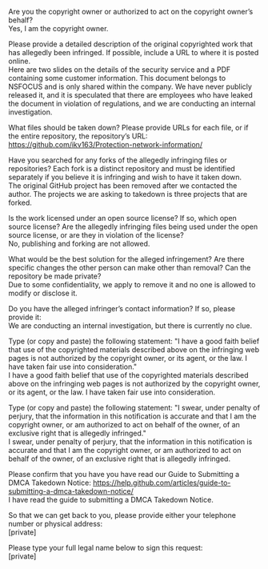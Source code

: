Are you the copyright owner or authorized to act on the copyright owner’s behalf?   
Yes, I am the copyright owner.

Please provide a detailed description of the original copyrighted work that has allegedly been infringed. If possible, include a URL to where it is posted online.   
Here are two slides on the details of the security service and a PDF containing some customer information. This document belongs to NSFOCUS and is only shared within the company. We have never publicly released it, and it is speculated that there are employees who have leaked the document in violation of regulations, and we are conducting an internal investigation.

What files should be taken down? Please provide URLs for each file, or if the entire repository, the repository’s URL:   
https://github.com/ikv163/Protection-network-information/

Have you searched for any forks of the allegedly infringing files or repositories? Each fork is a distinct repository and must be identified separately if you believe it is infringing and wish to have it taken down.   
The original GitHub project has been removed after we contacted the author. The projects we are asking to takedown is three projects that are forked.

Is the work licensed under an open source license? If so, which open source license? Are the allegedly infringing files being used under the open source license, or are they in violation of the license?   
No, publishing and forking are not allowed.

What would be the best solution for the alleged infringement? Are there specific changes the other person can make other than removal? Can the repository be made private?   
Due to some confidentiality, we apply to remove it and no one is allowed to modify or disclose it.

Do you have the alleged infringer’s contact information? If so, please provide it:   
We are conducting an internal investigation, but there is currently no clue.

Type (or copy and paste) the following statement: "I have a good faith belief that use of the copyrighted materials described above on the infringing web pages is not authorized by the copyright owner, or its agent, or the law. I have taken fair use into consideration."   
I have a good faith belief that use of the copyrighted materials described above on the infringing web pages is not authorized by the copyright owner, or its agent, or the law. I have taken fair use into consideration.

Type (or copy and paste) the following statement: "I swear, under penalty of perjury, that the information in this notification is accurate and that I am the copyright owner, or am authorized to act on behalf of the owner, of an exclusive right that is allegedly infringed."   
I swear, under penalty of perjury, that the information in this notification is accurate and that I am the copyright owner, or am authorized to act on behalf of the owner, of an exclusive right that is allegedly infringed.

Please confirm that you have you have read our Guide to Submitting a DMCA Takedown Notice: https://help.github.com/articles/guide-to-submitting-a-dmca-takedown-notice/   
I have read the guide to submitting a DMCA Takedown Notice.

So that we can get back to you, please provide either your telephone number or physical address:   
[private]

Please type your full legal name below to sign this request:   
[private]
